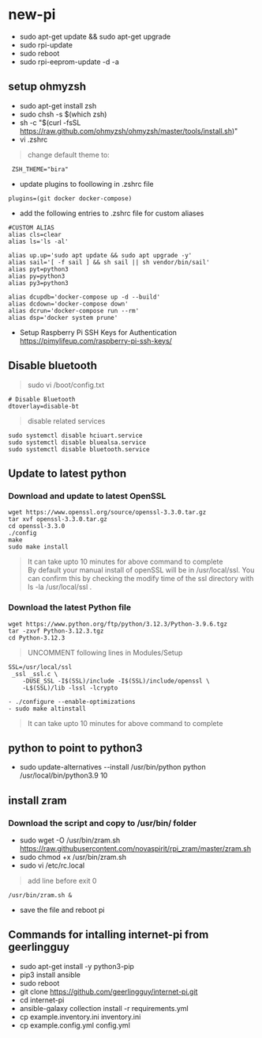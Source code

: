# new-pi
- sudo apt-get update && sudo apt-get upgrade
- sudo rpi-update
- sudo reboot
- sudo rpi-eeprom-update -d -a
## setup ohmyzsh
- sudo apt-get install zsh
- sudo chsh -s $(which zsh)
- sh -c "$(curl -fsSL https://raw.github.com/ohmyzsh/ohmyzsh/master/tools/install.sh)"
- vi .zshrc
> change default theme to:
```
 ZSH_THEME="bira"
```
- update plugins to foollowing in .zshrc file
```
plugins=(git docker docker-compose)
```
- add the following entries to .zshrc file for custom aliases
```
#CUSTOM ALIAS
alias cls=clear
alias ls='ls -al'

alias up.up='sudo apt update && sudo apt upgrade -y'
alias sail='[ -f sail ] && sh sail || sh vendor/bin/sail'
alias pyt=python3
alias py=python3
alias py3=python3

alias dcupdb='docker-compose up -d --build'
alias dcdown='docker-compose down'
alias dcrun='docker-compose run --rm'
alias dsp='docker system prune'
```

- Setup Raspberry Pi SSH Keys for Authentication
https://pimylifeup.com/raspberry-pi-ssh-keys/

## Disable bluetooth
> sudo vi /boot/config.txt
```
# Disable Bluetooth
dtoverlay=disable-bt
```

> disable related services
```
sudo systemctl disable hciuart.service
sudo systemctl disable bluealsa.service
sudo systemctl disable bluetooth.service
```

## Update to latest python
### Download and update to latest OpenSSL
```
wget https://www.openssl.org/source/openssl-3.3.0.tar.gz
tar xvf openssl-3.3.0.tar.gz
cd openssl-3.3.0
./config
make
sudo make install
```
> It can take upto 10 minutes for above command to complete<br>
> By default your manual install of openSSL will be in /usr/local/ssl. You can confirm this by checking the modify time of the ssl directory with ls -la /usr/local/ssl .
> 
### Download the latest Python file
```
wget https://www.python.org/ftp/python/3.12.3/Python-3.9.6.tgz
tar -zxvf Python-3.12.3.tgz
cd Python-3.12.3
```
> UNCOMMENT following lines in Modules/Setup
```
SSL=/usr/local/ssl
 _ssl _ssl.c \
    -DUSE_SSL -I$(SSL)/include -I$(SSL)/include/openssl \
    -L$(SSL)/lib -lssl -lcrypto
```
```
- ./configure --enable-optimizations
- sudo make altinstall
```
> It can take upto 10 minutes for above command to complete

## python to point to python3
- sudo update-alternatives --install /usr/bin/python python /usr/local/bin/python3.9 10

## install zram
### Download the script and copy to /usr/bin/ folder
- sudo wget -O /usr/bin/zram.sh https://raw.githubusercontent.com/novaspirit/rpi_zram/master/zram.sh
- sudo chmod +x /usr/bin/zram.sh
- sudo vi /etc/rc.local
> add line before exit 0
```
/usr/bin/zram.sh &
```
- save the file and reboot pi

## Commands for intalling internet-pi from geerlingguy
- sudo apt-get install -y python3-pip
- pip3 install ansible
- sudo reboot
- git clone https://github.com/geerlingguy/internet-pi.git
- cd internet-pi
- ansible-galaxy collection install -r requirements.yml
- cp example.inventory.ini inventory.ini
- cp example.config.yml config.yml

